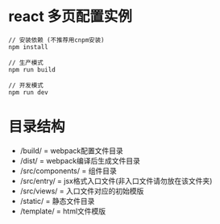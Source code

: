 # react 多页配置实例

```
// 安装依赖 (不推荐用cnpm安装)
npm install

// 生产模式
npm run build

// 开发模式
npm run dev
```

# 目录结构
- /build/          = webpack配置文件目录
- /dist/           = webpack编译后生成文件目录
- /src/components/ = 组件目录
- /src/entry/      = jsx格式入口文件(非入口文件请勿放在该文件夹)
- /src/views/      = 入口文件对应的初始模版
- /static/         = 静态文件目录
- /template/       = html文件模版
